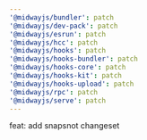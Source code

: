 ```yaml
---
'@midwayjs/bundler': patch
'@midwayjs/dev-pack': patch
'@midwayjs/esrun': patch
'@midwayjs/hcc': patch
'@midwayjs/hooks': patch
'@midwayjs/hooks-bundler': patch
'@midwayjs/hooks-core': patch
'@midwayjs/hooks-kit': patch
'@midwayjs/hooks-upload': patch
'@midwayjs/rpc': patch
'@midwayjs/serve': patch
---
```


feat: add snapsnot changeset
